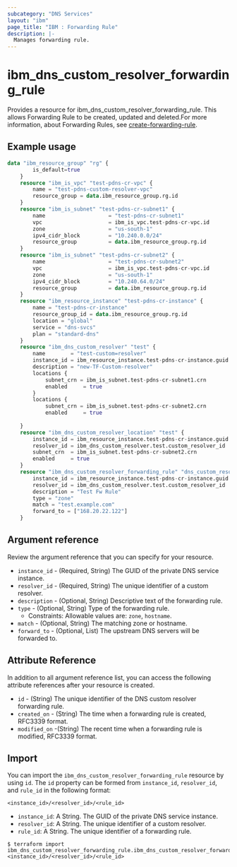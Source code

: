 ```yaml
---
subcategory: "DNS Services"
layout: "ibm"
page_title: "IBM : Forwarding Rule"
description: |-
  Manages forwarding rule.
---
```


# ibm_dns_custom_resolver_forwarding_rule

Provides a resource for ibm_dns_custom_resolver_forwarding_rule. This allows Forwarding Rule to be created, updated and deleted.For more information, about Forwarding Rules, see [create-forwarding-rule](https://cloud.ibm.com/apidocs/dns-svcs#create-forwarding-rule).

## Example usage

```terraform
data "ibm_resource_group" "rg" {
		is_default=true
	}
	resource "ibm_is_vpc" "test-pdns-cr-vpc" {
		name = "test-pdns-custom-resolver-vpc"
		resource_group = data.ibm_resource_group.rg.id
	}
	resource "ibm_is_subnet" "test-pdns-cr-subnet1" {
		name                    = "test-pdns-cr-subnet1"
		vpc                     = ibm_is_vpc.test-pdns-cr-vpc.id
		zone            		= "us-south-1"
		ipv4_cidr_block 		= "10.240.0.0/24"
		resource_group 			= data.ibm_resource_group.rg.id
	}
	resource "ibm_is_subnet" "test-pdns-cr-subnet2" {
		name                    = "test-pdns-cr-subnet2"
		vpc                     = ibm_is_vpc.test-pdns-cr-vpc.id
		zone            		= "us-south-1"
		ipv4_cidr_block 		= "10.240.64.0/24"
		resource_group 			= data.ibm_resource_group.rg.id
	}
	resource "ibm_resource_instance" "test-pdns-cr-instance" {
		name = "test-pdns-cr-instance"
		resource_group_id = data.ibm_resource_group.rg.id
		location = "global"
		service = "dns-svcs"
		plan = "standard-dns"
	}
	resource "ibm_dns_custom_resolver" "test" {
		name        = "test-custom=resolver"
		instance_id = ibm_resource_instance.test-pdns-cr-instance.guid
		description = "new-TF-Custom-resolver"
		locations {
			subnet_crn = ibm_is_subnet.test-pdns-cr-subnet1.crn
			enabled     = true
		}
		locations {
			subnet_crn = ibm_is_subnet.test-pdns-cr-subnet2.crn
			enabled     = true
		
	}
	resource "ibm_dns_custom_resolver_location" "test" {
		instance_id = ibm_resource_instance.test-pdns-cr-instance.guid
		resolver_id = ibm_dns_custom_resolver.test.custom_resolver_id
		subnet_crn  = ibm_is_subnet.test-pdns-cr-subnet2.crn
		enabled     = true
	}
	resource "ibm_dns_custom_resolver_forwarding_rule" "dns_custom_resolver_forwarding_rule" {
		instance_id = ibm_resource_instance.test-pdns-cr-instance.guid
		resolver_id = ibm_dns_custom_resolver.test.custom_resolver_id
		description = "Test Fw Rule"
		type = "zone"
		match = "test.example.com"
		forward_to = ["168.20.22.122"]
	}
```

## Argument reference

Review the argument reference that you can specify for your resource.

* `instance_id` - (Required, String) The GUID of the private DNS service instance.
* `resolver_id` - (Required, String) The unique identifier of a custom resolver.
* `description` - (Optional, String) Descriptive text of the forwarding rule.
* `type` - (Optional, String) Type of the forwarding rule.
  * Constraints: Allowable values are: `zone`, `hostname`.
* `match` - (Optional, String) The matching zone or hostname.
* `forward_to` - (Optional, List) The upstream DNS servers will be forwarded to.

## Attribute Reference

In addition to all argument reference list, you can access the following attribute references after your resource is created.

* `id` - (String) The unique identifier of the DNS custom resolver forwarding rule.
* `created_on` - (String) The time when a forwarding rule is created, RFC3339 format.
* `modified_on` -(String) The recent time when a forwarding rule is modified, RFC3339 format.

## Import

You can import the `ibm_dns_custom_resolver_forwarding_rule` resource by using `id`.
The `id` property can be formed from `instance_id`, `resolver_id`, and `rule_id` in the following format:

```
<instance_id>/<resolver_id>/<rule_id>
```
* `instance_id`: A String. The GUID of the private DNS service instance.
* `resolver_id`: A String. The unique identifier of a custom resolver.
* `rule_id`: A String. The unique identifier of a forwarding rule.

```
$ terraform import ibm_dns_custom_resolver_forwarding_rule.ibm_dns_custom_resolver_forwarding_rule <instance_id>/<resolver_id>/<rule_id>
```
